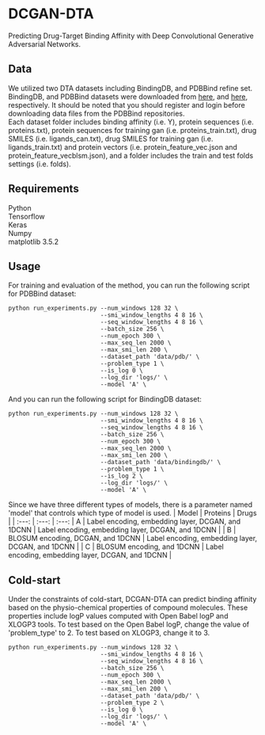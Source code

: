 # DCGAN-DTA
Predicting Drug-Target Binding Affinity with Deep Convolutional Generative Adversarial Networks.

## Data
We utilized two DTA datasets including BindingDB, and PDBBind refine set. BindingDB, and PDBBind datasets were downloaded from [here](https://tdcommons.ai/multi_pred_tasks/dti/), and [here](http://www.pdbbind.org.cn/download.php), respectively. It should be noted that you should register and login before downloading data files from the PDBBind repositories.
<br/>
Each dataset folder includes binding affinity (i.e. Y), protein sequences (i.e. proteins.txt), protein sequences for training gan (i.e. proteins_train.txt), drug SMILES (i.e. ligands_can.txt), drug SMILES for training gan (i.e. ligands_train.txt) and protein vectors (i.e. protein_feature_vec.json and protein_feature_vecblsm.json), and a folder includes the train and test folds settings (i.e. folds).

## Requirements
Python <br/>
Tensorflow <br/>
Keras <br/>
Numpy <br/>
matplotlib 3.5.2 <br/>

## Usage
For training and evaluation of the method, you can run the following script for PDBBind dataset:
```
python run_experiments.py --num_windows 128 32 \
                          --smi_window_lengths 4 8 16 \
                          --seq_window_lengths 4 8 16 \
                          --batch_size 256 \
                          --num_epoch 300 \
                          --max_seq_len 2000 \
                          --max_smi_len 200 \
                          --dataset_path 'data/pdb/' \
                          --problem_type 1 \
                          --is_log 0 \
                          --log_dir 'logs/' \
                          --model 'A' \
```
And you can run the following script for BindingDB dataset:
```
python run_experiments.py --num_windows 128 32 \
                          --smi_window_lengths 4 8 16 \
                          --seq_window_lengths 4 8 16 \
                          --batch_size 256 \
                          --num_epoch 300 \
                          --max_seq_len 2000 \
                          --max_smi_len 200 \
                          --dataset_path 'data/bindingdb/' \
                          --problem_type 1 \
                          --is_log 2 \
                          --log_dir 'logs/' \
                          --model 'A' \
```

Since we have three different types of models, there is a parameter named 'model' that controls which type of model is used.
| Model | Proteins    | Drugs    |
| :---:   | :---: | :---: 
| A | Label encoding, embedding layer, DCGAN, and 1DCNN   | Label encoding, embedding layer, DCGAN, and 1DCNN   |
| B | BLOSUM encoding, DCGAN, and 1DCNN   | Label encoding, embedding layer, DCGAN, and 1DCNN   |
| C | BLOSUM encoding, and 1DCNN   | Label encoding, embedding layer, DCGAN, and 1DCNN   |

## Cold-start
Under the constraints of cold-start, DCGAN-DTA can predict binding affinity based on the physio-chemical properties of compound molecules. These properties include logP values computed with Open Babel logP and XLOGP3 tools.
To test based on the Open Babel logP, change the value of 'problem_type' to 2. To test based on XLOGP3, change it to 3.
```
python run_experiments.py --num_windows 128 32 \
                          --smi_window_lengths 4 8 16 \
                          --seq_window_lengths 4 8 16 \
                          --batch_size 256 \
                          --num_epoch 300 \
                          --max_seq_len 2000 \
                          --max_smi_len 200 \
                          --dataset_path 'data/pdb/' \
                          --problem_type 2 \
                          --is_log 0 \
                          --log_dir 'logs/' \
                          --model 'A' \
```
